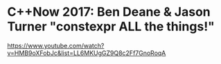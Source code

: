 # C++Now 2017: Ben Deane & Jason Turner "constexpr ALL the things!"
https://www.youtube.com/watch?v=HMB9oXFobJc&list=LL6MKUgGZ9Q8c2Ff7GnoRoqA

